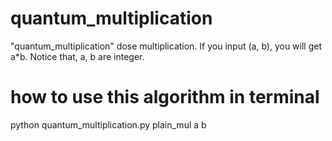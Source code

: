 # quantum_multiplication
"quantum_multiplication" dose multiplication.
If you input (a, b), you will get a*b.
Notice that, a, b are integer.

# how to use this algorithm in terminal
python quantum_multiplication.py plain_mul a b